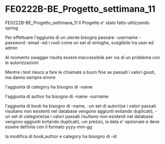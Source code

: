 # FE0222B-BE_Progetto_settimana_11

FE0222B-BE_Progetto_settimana_11
Il Progetto e' stato fatto utilizzando spring

Per effettuare l'aggiunta di un utente bisogna passare -username -password -email -ed i ruoli come un set di stringhe, sceglibile tra user ed admin

Al momento swagger risulta essere inaccessibile per via di un problema con le autorizzazioni

Mentre i test riesco a fare le chiamate a buon fine se passati i valori giusti, ma danno sempre errore

l'aggiunta di category ha bisogno di -name

l'aggiunta di author ha bisogno di -name -surname

l'aggiunta di book ha bisogno di -name, -un set di autori(se i valori passati risultano non esistenti nel database vengono aggiunti evitando duplicati), -un set di categorie(se i valori passati risultano non esistenti nel database vengono aggiunti evitando duplicati),-un prezzo, la data e' opzionale e deve essere definita con il formato yyyy-mm-gg

la modifica di book,author e category ha bisogno di -id
